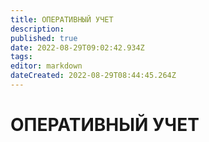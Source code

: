 ```yaml
---
title: ОПЕРАТИВНЫЙ УЧЕТ
description: 
published: true
date: 2022-08-29T09:02:42.934Z
tags: 
editor: markdown
dateCreated: 2022-08-29T08:44:45.264Z
---
```

# ОПЕРАТИВНЫЙ УЧЕТ

